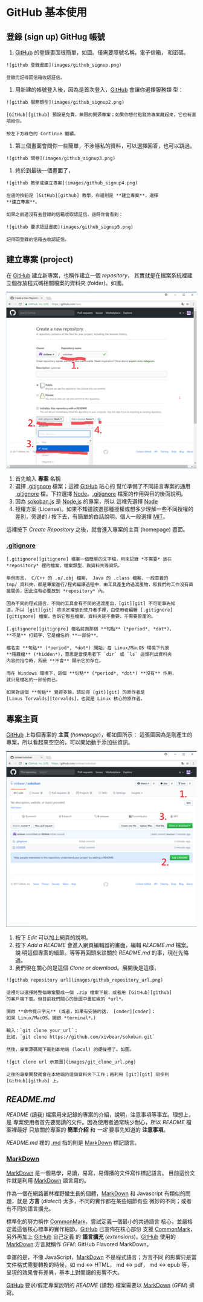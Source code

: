 <!---
  @file       github.md
  @author     Yiwei Chiao (ywchiao@gmail.com)
  @date       09/21/2017 created.
  @date       09/23/2017 last modified.
  @version    0.1.0
  @copyright  CC-BY, (C) 2017 Yiwei Chiao
-->

# GitHub 基本使用

## 登錄 (sign up) GitHug 帳號

  1. [GitHub][github] 的登錄畫面很簡單，如圖。僅需要障號名稱，電子信箱，
    和密碼。

    ![github 登錄畫面](images/github_signup.png)

    登錄完記得回信箱收認証信。

  1. 用新建的帳號登入後，因為是首次登入，[GitHub][github] 會讓你選擇服務類
    型：

    ![github 服務類型](images/github_signup2.png)

    [GitHub][github] 預設是免費，無限的開源專案；如果你想付點錢將專案藏起來，它也有選項給你。

    按左下方綠色的 Continue 繼續。

  1. 第三個畫面會問你一些簡單，不涉隱私的資料，可以選擇回答，也可以跳過。

    ![github 問卷](images/github_signup3.png)

  1. 終於到最後一個畫面了，

    ![github 教學或建立專案](images/github_signup4.png)

    左邊的按鈕是 [GitHub][github] 教學，右邊則是 **建立專案**，選擇
    **建立專案**。

    如果之前還沒有去登錄的信箱收取認証信，這時你會看到：

    ![github 要求認証畫面](images/github_signup5.png)

    記得回登錄的信箱去收認証信。

## 建立專案 (project)  

  在 [GitHub][github] 建立新專案，也稱作建立一個 *repository*，
  其實就是在檔案系統裡建立個存放程式碼相關檔案的資料夾 (folder)。如圖。

  ![github 建立專案畫面](images/github_repository_new.png)

  1. 首先輸入 **專案** 名稱
  1. 選擇 [.gitignore][gitignore] 檔案；這裡 [GitHub][github] 貼心的
    幫忙準備了不同語言專案的通用 [.gitignore][gitignore] 檔。下拉選擇
    [Node][nodejs]。[.gitignore][gitignore] 檔案的作用與目的後面說明。
  1. 因為 [sokoban.js][sokobanjs] 是 [Node.js][nodejs] 的專案，所以
    這裡先選擇 [Node][nodejs]
  1. 授權方案 (License)。如果不知道該選那種授權或想多少理解一些不同授權的
    差別，旁邊的 *i* 按下去，有簡單的白話說明。個人一般選擇 [MIT][MIT]。

  這裡按下 *Create Repository* 之後，就會進入專案的主頁 (homepage) 畫面。

### [.gitignore][gitignore]

    [.gitignore][gitignore] 檔案一個簡單的文字檔，用來記錄 *不需要* 放在
    *repository* 裡的檔案，檔案類型，與資料夾等資訊。

    舉例而言， C/C++ 的 .o/.obj 檔案， Java 的 .class 檔案，一般意義的
    tmp/ 資料夾，都是專案進行/程式編譯過程中，由工具產生的過渡產物，和我們的工作沒有直接關係，因此沒有必要放到 *repository* 內。

    因為不同的程式語言，不同的工具會有不同的過渡產出，[git][git] 不可能事先知
    道，所以 [git][git] 將決定權放到使月者手裡，由使用者編輯 [.gitignore][gitignore] 檔案，告訴它那些檔案，資料夾是不重要，不需要管厘的。

    [.gitignore][gitignpre] 檔名前面那個 **句點** (*period*, *dot*)，
    **不是** 打錯字，它是檔名的 **一部份**。

    檔名由 **句點** (*period*, *dot*) 開始，在 Linux/MacOS 環境下代表
    **隱藏檔** (*hidden*)，意思是當使用者下 `dir` 或 `ls` 這類列出資料夾
    內容的指令時，系統 **不會** 顯示它的存在。

    而在 Windows 環境下，這個 **句點** (*period*, *dot*) **沒有** 作用，
    就只是檔名的一部份而已。

    如果對這個 **句點** 覺得多餘，請記得 [git][git] 的原作者是
    [Linus Torvalds][torvalds]，也就是 Linux 核心的原作者。

## 專案主頁

  [GitHub][github] 上每個專案的 **主頁** (*homepage*)，都如圖所示：
  這張圖因為是剛產生的專案，所以看起來空空的，可以開始動手添加些資訊。

  ![github 專案畫面](images/github_repository_created.png)

  1. 按下 *Edit* 可以加上網頁的說明。
  1. 按下 *Add a README* 會進入網頁編輯器的畫面，編輯 *README.md* 檔案。說
    明這個專案的細節。等等再回頭來談關於 *README.md* 的事，現在先略過。
  1. 我們現在關心的是這個 *Clone or download*。展開後是這樣，

    ![github repository url](images/github_repository_url.png)

    這裡可以選擇將整個專案壓成一個 .zip 檔案下載，或者用 [GitHub][github]
    的客戶端下載。但目前我們關心的是圖中畫紅線的 *url*。

    開啟 **命令提示字元** (或者，如果有安裝的話， [cmder][cmder]；
    如果 Linux/MacOS，開啟 *terminal*。)

    輸入：`git clone your_url`；
    比如，`git clone https://github.com/xivbear/sokoban.git`

    然後，專案源碼就下載到本地端 (local) 的硬碟裡了。如圖。

    ![git clone url 示意圖](images/git_clone_url.png)

    之後的專案開發就會在本地端的這個資料夾下工作；再利用 [git][git] 同步到
    [GitHub][github] 上。

## *README.md*

  *README* (讀我) 檔案用來記錄的專案的介紹，說明，注意事項等事宜。理想上，是
  專案使用者首先要閱讀的文件。因為使用者通常缺少耐心，所以 *README* 檔案裡最好
  只放關於專案的 **簡單介紹** 和 *一定* 要事先知道的 **注意事項**。

  *README.md* 裡的 [.md][markdown] 指的則是 [MarkDown][markdown] 標記語言。

### [MarkDown][markdown]

  [MarkDown][markdown] 是一個易學，易讀，易寫，易傳播的文件寫作標記語言。
  目前這份文件就是利用 [MarkDown][markdown] 語言寫的。

  作為一個在網路叢林裡野蠻生長的個體，[MarkDown][markdown] 和 Javascript
  有類似的問題，就是 **方言** (*dialect*) 太多，不同的實作都在某些細節有些
  微妙的不同；或者有不同的語言擴充。

  標準化的努力稱作 [CommonMark][commonmark]，嘗試定義一個最小的共通語言
  核心，並嚴格定義這個核心標準的實作細節。[GitHub][github] 已宣佈在核心部份
  支援 [CommonMark][commonmark]，另外再加上 [GitHub][github] 自己定義
  的 **語言擴充** (*extensions*)。[GitHub][github] 使用的 [MarkDown][markdown] 方言就稱作 *GFM*: GitHub Flavored MarkDown。

  幸運的是，不像 JavaScript，[MarkDown][markdown] 不是程式語言；方言不同
  的影響只是當文件格式需要轉換的時候，如 md <-> HTML， md <-> pdf， md
  <-> epub 等，呈現的效果會有差異，基本上對閱讀的影響不大。

  [GitHub][github] 要求/假定專案說明的 *README* (讀我) 檔案需要以
  [MarkDown][markdown] (*GFM*) 撰寫。

[commonmark]: http://commonmark.org/
[github]: https://github.com
[gitignore]: https://git-scm.com/docs/gitignore
[markdown]: https://en.wikipedia.org/wiki/Markdown
[MIT]: https://opensource.org/licenses/MIT
[nodejs]: https://nodejs.org
[sokobanjs]: https://github.com/ywchiao/sokobna.js

<!--- github.md -->
